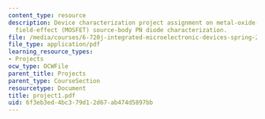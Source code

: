 ```yaml
---
content_type: resource
description: Device characterization project assignment on metal-oxide-semiconductor
  field-effect (MOSFET) source-body PN diode characterization.
file: /media/courses/6-720j-integrated-microelectronic-devices-spring-2007/6f3eb3ed4bc379d12d67ab474d5897bb_project1.pdf
file_type: application/pdf
learning_resource_types:
- Projects
ocw_type: OCWFile
parent_title: Projects
parent_type: CourseSection
resourcetype: Document
title: project1.pdf
uid: 6f3eb3ed-4bc3-79d1-2d67-ab474d5897bb
---
```


